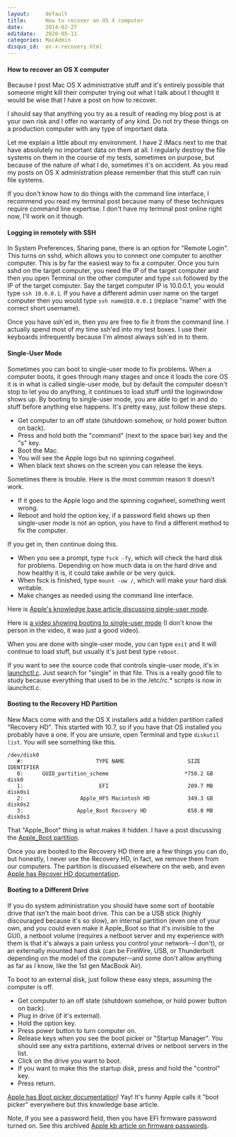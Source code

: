 ```yaml
---
layout:     default
title:      How to recover an OS X computer
date:       2014-02-27
editdate:   2020-05-11
categories: MacAdmin
disqus_id:  os-x-recovery.html
---
```


#### How to recover an OS X computer

Because I post Mac OS X administrative stuff and it's entirely possible that someone might kill their computer trying out what I talk about I thought it would be wise that I have a post on how to recover.

I should say that anything you try as a result of reading my blog post is at your own risk and I offer no warranty of any kind.  Do not try these things on a production computer with any type of important data.

Let me explain a little about my environment.  I have 2 iMacs next to me that have absolutely no important data on them at all.  I regularly destroy the file systems on them in the course of my tests, sometimes on purpose, but because of the nature of what I do, sometimes it's on accident.  As you read my posts on OS X administration please remember that this stuff can ruin file systems.

If you don't know how to do things with the command line interface, I recommend you read my terminal post because many of these techniques require command line expertise.  I don't have my terminal post online right now, I'll work on it though.

#### Logging in remotely with SSH

In System Preferences, Sharing pane, there is an option for "Remote Login".  This turns on sshd, which allows you to connect one computer to another computer.  This is by far the easiest way to fix a computer.  Once you turn sshd on the target computer, you need the IP of the target computer and then you open Terminal on the other computer and type `ssh` followed by the IP of the target computer.  Say the target computer IP is 10.0.0.1, you would type `ssh 10.0.0.1`.  If you have a different admin user name on the target computer then you would type `ssh name@10.0.0.1` (replace "name" with the correct short username).

Once you have ssh'ed in, then you are free to fix it from the command line.  I actually spend most of my time ssh'ed into my test boxes.  I use their keyboards infrequently because I'm almost always ssh'ed in to them.

#### Single-User Mode

Sometimes you can boot to single-user mode to fix problems.  When a computer boots, it goes through many stages and once it loads the core OS it is in what is called single-user mode, but by default the computer doesn't stop to let you do anything, it continues to load stuff until the loginwindow shows up.  By booting to single-user mode, you are able to get in and do stuff before anything else happens.  It's pretty easy, just follow these steps.

* Get computer to an off state (shutdown somehow, or hold power button on back).
* Press and hold both the "command" (next to the space bar) key and the "s" key.
* Boot the Mac.
* You will see the Apple logo but no spinning cogwheel.
* When black text shows on the screen you can release the keys.

Sometimes there is trouble.  Here is the most common reason it doesn't work.

* If it goes to the Apple logo and the spinning cogwheel, something went wrong.
* Reboot and hold the option key, if a password field shows up then single-user mode is not an option, you have to find a different method to fix the computer.

If you get in, then continue doing this.

* When you see a prompt, type `fsck -fy`, which will check the hard disk for problems.  Depending on how much data is on the hard drive and how healthy it is, it could take awhile or be very quick.
* When fsck is finished, type `mount -uw /`, which will make your hard disk writable.
* Make changes as needed using the command line interface.

Here is [Apple's knowledge base article discussing single-user mode](http://support.apple.com/kb/HT1492).

Here is [a video showing booting to single-user mode](https://www.youtube.com/watch?v=39dqOmQWjbI) (I don't know the person in the video, it was just a good video).

When you are done with single-user mode, you can type `exit` and it will continue to load stuff, but usually it's just best type `reboot`.

If you want to see the source code that controls single-user mode, it's in [launchctl.c](http://opensource.apple.com/source/launchd/launchd-842.1.4/support/launchctl.c).  Just search for "single" in that file.  This is a really good file to study because everything that used to be in the /etc/rc.* scripts is now in launchctl.c.

#### Booting to the Recovery HD Partition

New Macs come with and the OS X installers add a hidden partition called "Recovery HD".  This started with 10.7, so if you have that OS installed you probably have a one.  If you are unsure, open Terminal and type `diskutil list`.  You will see something like this.

    /dev/disk0
       #:                       TYPE NAME                    SIZE       IDENTIFIER
       0:      GUID_partition_scheme                        *750.2 GB   disk0
       1:                        EFI                         209.7 MB   disk0s1
       2:                  Apple_HFS Macintosh HD            349.3 GB   disk0s2
       3:                 Apple_Boot Recovery HD             650.0 MB   disk0s3

That "Apple_Boot" thing is what makes it hidden.  I have a post discussing the [Apple_Boot partition](http://www.magnusviri.com/apple-boot-partition.html).

Once you are booted to the Recovery HD there are a few things you can do, but honestly, I never use the Recovery HD, in fact, we remove them from our computers.  The partition is discussed elsewhere on the web, and even [Apple has Recover HD documentation](http://support.apple.com/kb/HT4718).

#### Booting to a Different Drive

If you do system administration you should have some sort of bootable drive that isn't the main boot drive.  This can be a USB stick (highly discouraged because it's so slow), an internal partition (even one of your own, and you could even make it Apple_Boot so that it's invisible to the GUI), a netboot volume (requires a netboot server and my experience with them is that it's always a pain unless you control your network--I don't), or an externally mounted hard disk (can be FireWire, USB, or Thunderbolt depending on the model of the computer--and some don't allow anything as far as I know, like the 1st gen MacBook Air).

To boot to an external disk, just follow these easy steps, assuming the computer is off.

* Get computer to an off state (shutdown somehow, or hold power button on back).
* Plug in drive (if it's external).
* Hold the option key.
* Press power button to turn computer on.
* Release keys when you see the boot picker or "Startup Manager".  You should see any extra partitions, external drives or netboot servers in the list.
* Click on the drive you want to boot.
* If you want to make this the startup disk, press and hold the "control" key.
* Press return.

[Apple has Boot picker documentation](http://support.apple.com/kb/HT1310)!  Yay!  It's funny Apple calls it "boot picker" everywhere but this knowledge base article.

Note, if you see a password field, then you have EFI firmware password turned on.  See this archived [Apple kb article on firmware passwords](http://support.apple.com/kb/HT1352).
